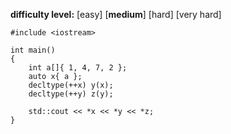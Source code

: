 **difficulty level:** [easy] [**medium**] [hard] [very hard]

```
#include <iostream>

int main()
{
	int a[]{ 1, 4, 7, 2 };
	auto x{ a };
	decltype(++x) y(x);
	decltype(++y) z(y);

	std::cout << *x << *y << *z;
}
```
